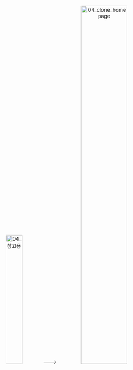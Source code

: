 <p align="center">
    <img width="30%" alt="04_참고용" src="https://github.com/ysolarh/OZ_class_backend/assets/109467066/f55c4363-a512-40ea-b5c8-d4b21c266d03">
    --->
    <img width="50%" alt="04_clone_homepage" src="https://github.com/ysolarh/OZ_class_backend/assets/109467066/a4d1466b-c5b0-4899-81bd-5f152d27abd4">
</p>